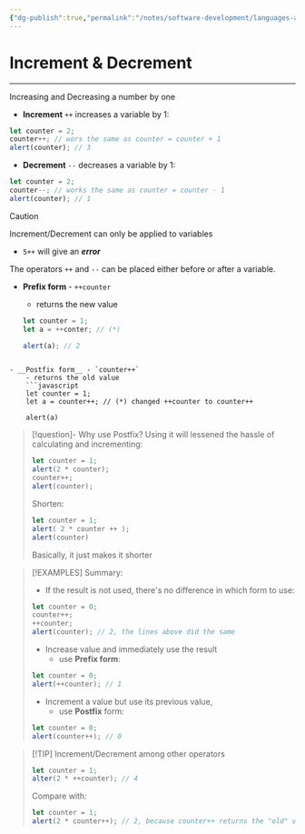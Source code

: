 ```yaml
---
{"dg-publish":true,"permalink":"/notes/software-development/languages-and-frameworks/web-development/front-end/javascript-vanilla/01-basics/06-basic-operators/08-increment-and-decrement/","tags":["programming","webdevelopment","frontend","JavaScript"],"created":"2025-07-13T15:24:55.893+08:00"}
---
```



# Increment & Decrement

---

Increasing and Decreasing a number by one

- **Increment** `++` increases a variable by 1:

```javascript
let counter = 2;
counter++; // wors the same as counter = counter + 1
alert(counter); // 3
```

- **Decrement** `--` decreases a variable by 1:

```javascript
let counter = 2;
counter--; // works the same as counter = counter - 1
alert(counter); // 1
```

> [!Caution]
> Increment/Decrement can only be applied to variables
>
> - `5++` will give an **_error_**

The operators `++` and `--` can be placed either before or after a variable.

- **Prefix form** - `++counter`

  - returns the new value

  ```javascript
  let counter = 1;
  let a = ++conter; // (*)

  alert(a); // 2
  ```

````

- __Postfix form__ - `counter++`
	- returns the old value
	```javascript
	let counter = 1;
	let a = counter++; // (*) changed ++counter to counter++

	alert(a)
````

> [!question]- Why use Postfix?
> Using it will lessened the hassle of calculating and incrementing:
>
> ```javascript
> let counter = 1;
> alert(2 * counter);
> counter++;
> alert(counter);
> ```
>
> Shorten:
>
> ```Javascript
> let counter = 1;
> alert( 2 * counter ++ );
> alert(counter)
> ```
>
> Basically, it just makes it shorter

> [!EXAMPLES] Summary:
>
> - If the result is not used, there's no difference in which form to use:
>
> ```javascript
> let counter = 0;
> counter++;
> ++counter;
> alert(counter); // 2, the lines above did the same
> ```
>
> - Increase value and immediately use the result
>   - use **Prefix form**:
>
> ```javascript
> let counter = 0;
> alert(++counter); // 1
> ```
>
> - Increment a value but use its previous value,
>   - use **Postfix** form:
>
> ```javascript
> let counter = 0;
> alert(counter++); // 0
> ```

> [!TIP] Increment/Decrement among other operators
>
> ```javascript
> let counter = 1;
> alter(2 * ++counter); // 4
> ```
>
> Compare with:
>
> ```javascript
> let counter = 1;
> alert(2 * counter++); // 2, because counter++ returns the "old" value
> ```
